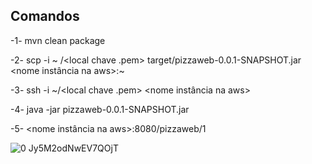 ## Comandos

-1- mvn clean package

-2- scp -i ~ /<local chave .pem> target/pizzaweb-0.0.1-SNAPSHOT.jar <nome instância na aws>:~
  
-3- ssh -i ~/<local chave .pem> <nome instância na aws>
  
-4- java -jar  pizzaweb-0.0.1-SNAPSHOT.jar
  
-5- <nome instância na aws>:8080/pizzaweb/1


![0 Jy5M2odNwEV7QOjT](https://user-images.githubusercontent.com/72419533/189432982-3702dcac-945e-4e8e-be07-5e64c0b15f6e.gif)
